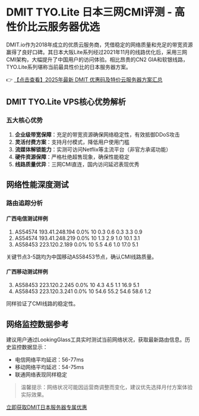 # DMIT TYO.Lite 日本三网CMI评测 - 高性价比云服务器优选

DMIT.io作为2018年成立的优质云服务商，凭借稳定的网络质量和充足的带宽资源赢得了良好口碑。其日本大阪Lite系列经过2021年11月的线路优化后，采用三网CMI架构，大幅提升了中国用户的访问体验。相比昂贵的CN2 GIA和软银线路，TYO.Lite系列堪称当前最具性价比的日本服务器方案。

👉 [【点击查看】2025年最新 DMIT 优惠码及特价云服务器方案汇总](https://bit.ly/dmit_coupon)

## DMIT TYO.Lite VPS核心优势解析

### 五大核心优势
1. **企业级带宽保障**：充足的带宽资源确保网络稳定性，有效抵御DDoS攻击
2. **灵活付费方案**：支持月付模式，降低用户使用门槛
3. **流媒体解锁能力**：实测可访问Netflix等主流平台（非官方承诺功能）
4. **硬件资源保障**：严格杜绝超售现象，确保性能稳定
5. **线路质量优异**：三网CMI直连，国内访问延迟表现优秀

## 网络性能深度测试

### 路由追踪分析
#### 广西电信测试样例

1. AS54574  193.41.248.194       0.0%    10    0.3   0.6   0.3   3.3   0.9
2. AS54574  193.41.248.219       0.0%    10    1.3   2.9   1.0  10.1   3.1
3. AS58453  223.120.2.189        0.0%    10    5.5   4.6   1.0  17.0   5.1

关键节点3-5跳均为中国移动AS58453节点，确认CMI线路质量。

#### 广西移动测试样例

3. AS58453  223.120.2.245        0.0%    10    4.3   4.5   1.1  16.9   5.1
4. AS58453  223.120.3.241        0.0%    10   54.6  55.2  54.6  58.6   1.2

同样验证了CMI线路的稳定性。

## 网络监控数据参考
建议用户通过LookingGlass工具实时测试当前网络状况，获取最新路由信息。历史监控数据显示：
- 电信网络平均延迟：56-77ms
- 移动网络平均延迟：54-75ms
- 联通网络表现同样稳定

> 温馨提示：网络状况可能因运营商调整而变化，建议优先选择月付方案体验实际效果。

[立即获取DMIT日本服务器专属优惠](https://bit.ly/dmit_coupon)